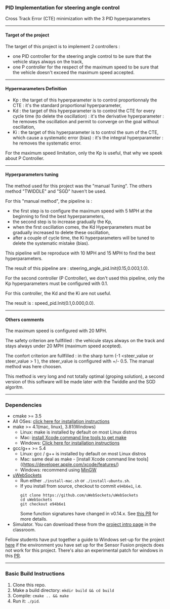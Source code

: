 ### PID Implementation for steering angle control 
Cross Track Error (CTE) minimization with the 3 PID hyperparameters 

--------
#### Target of the project
The target of this project is to implement 2 controllers :
- one PID controller for the steering angle control to be sure that the vehicle stays always on the track,
- one P controller for the respect of the maximum speed to be sure that the vehicle doesn't exceed the maximum speed accepted.

--------
#### Hypermarameters Definition
- Kp : the target of this hyperparameter is to control proportionnaly the CTE : it's the standard proportional hyperparameter,
- Kd : the target of this hyperparameter is to control the CTE  for every cycle time (to delete the oscillation) : it's the derivative hyperparameter : he removes the oscillation and permit to converge on the goal without oscillation,
- Ki : the target of this hyperparameter is to control the sum of the CTE, which cause a systematic error (bias) : it's the integral hyperparameter : he removes the systematic error.

For the maximum speed limitation, only the Kp is useful, that why we speek about P Controller.

---------
#### Hyperparameters tuning
The method used for this project was the "manual Tuning".
The others method "TWIDDLE" and "SGD" haven't be used.

For this "manual method", the pipeline is :
- the first step is to configure the maximum speed with 5 MPH at the beginning to find the best hyperparameters,
- the second step is to increase gradually the Kp,
- when the first oscillation comes, the Kd Hyperparameters must be gradually increased to delete these oscillation,
- after a couple of cycle time, the Ki hyperparameters will be tuned to delete the systematic mistake (bias).

This pipeline will be reproduce with 10 MPH and 15 MPH to find the best hyperparameters.

The result of this pipeline are : steering_angle_pid.Init(0.15,0.003,1.0).

For the second controller (P Controller), we don't used this pipeline, only the Kp hyperparameters must be configured with 0.1.

For this controller, the Kd and the Ki are not useful.

The result is : speed_pid.Init(0.1,0.000,0.0).

-----------
#### Others comments
The maximum speed is configured with 20 MPH.

The safety criterion are fullfilled : the vehicule stays always on the track and stays always under 20 MPH (maximum speed acepted).

The confort criterion are fullfilled : in the sharp turm (-1 <steer_value or steer_value > 1 ), the steer_value is configured with +/- 0.5.
The manual method was here choosen.

This method is very long and not totally  optimal (groping solution), a second version of this software will be made later with the Twiddle and the SGD algoritm.

-----------
### Dependencies

* cmake >= 3.5
 * All OSes: [click here for installation instructions](https://cmake.org/install/)
* make >= 4.1(mac, linux), 3.81(Windows)
  * Linux: make is installed by default on most Linux distros
  * Mac: [install Xcode command line tools to get make](https://developer.apple.com/xcode/features/)
  * Windows: [Click here for installation instructions](http://gnuwin32.sourceforge.net/packages/make.htm)
* gcc/g++ >= 5.4
  * Linux: gcc / g++ is installed by default on most Linux distros
  * Mac: same deal as make - [install Xcode command line tools]((https://developer.apple.com/xcode/features/)
  * Windows: recommend using [MinGW](http://www.mingw.org/)
* [uWebSockets](https://github.com/uWebSockets/uWebSockets)
  * Run either `./install-mac.sh` or `./install-ubuntu.sh`.
  * If you install from source, checkout to commit `e94b6e1`, i.e.
    ```
    git clone https://github.com/uWebSockets/uWebSockets 
    cd uWebSockets
    git checkout e94b6e1
    ```
    Some function signatures have changed in v0.14.x. See [this PR](https://github.com/udacity/CarND-MPC-Project/pull/3) for more details.
* Simulator. You can download these from the [project intro page](https://github.com/udacity/self-driving-car-sim/releases) in the classroom.

Fellow students have put together a guide to Windows set-up for the project [here](https://s3-us-west-1.amazonaws.com/udacity-selfdrivingcar/files/Kidnapped_Vehicle_Windows_Setup.pdf) if the environment you have set up for the Sensor Fusion projects does not work for this project. There's also an experimental patch for windows in this [PR](https://github.com/udacity/CarND-PID-Control-Project/pull/3).

--------------
### Basic Build Instructions

1. Clone this repo.
2. Make a build directory: `mkdir build && cd build`
3. Compile: `cmake .. && make`
4. Run it: `./pid`. 


